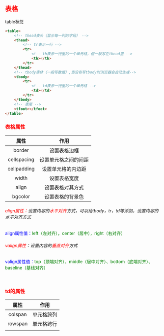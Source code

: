 ## **<span style="color:red;">表格</span>**

table标签

```html
<table>
    <!-- thead表头（显示每一列的字段） -->
    <thead>
        <!-- tr表示一行 -->
    	<tr>
            <!-- th表示一行里的一个单元格，但一般写在thead里 -->
        	<th></th>
        </tr>
    </thead>
    <!-- tbody表体（一般写数据）,当没有写tbody时浏览器会自动生成-->
    <tbody>
    	<tr>
            <!-- td表示一行里的一个单元格 -->
        	<td></td>
        </tr>
    </tbody>
    <!-- 表尾 -->
    <tfoot></tfoot>
</table>
```

### <span style="color:red;">表格属性</span>

|    属性     |         作用         |
| :---------: | :------------------: |
|   border    |     设置表格边框     |
| cellspacing | 设置单元格之间的间距 |
| cellpadding |  设置单元格的内边距  |
|    width    |     设置表格宽度     |
|    align    |   设置表格对其方式   |
|   bgcolor   |   设置表格的背景色   |



###### <span style="color:red;">align属性：</span>设置内容的<span style="color:red;">水平对齐</span>方式，可以给tbody，tr，td等添加，设置内容的水平对齐方式

​	<span style="color:blue;">align属性值：</span><span style="color:green;">left（左对齐），center（居中），right（右对齐）</span>

###### <span style="color:red;">valign属性</span>：设置内容的<span style="color:red;">垂直对齐</span>方式

​	<span style="color:blue;">valign属性值：</span><span style="color:green;">top（顶端对齐）、middle（居中对齐）、bottom（底端对齐）、baseline（基线对齐）</span>

​	

### <span style="color:red;">td的属性</span>

|  属性   |    作用    |
| :-----: | :--------: |
| colspan | 单元格跨列 |
| rowspan | 单元格跨行 |
|         |            |



